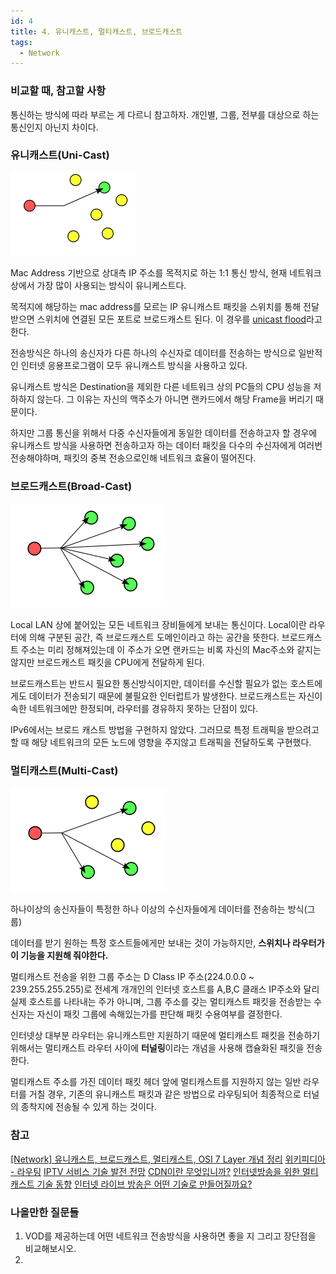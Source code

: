 ```yaml
---
id: 4
title: 4. 유니캐스트, 멀티캐스트, 브로드캐스트
tags:
  - Network
---
```


### 비교할 때, 참고할 사항
통신하는 방식에 따라 부르는 게 다르니 참고하자.
개인별, 그룹, 전부를 대상으로 하는 통신인지 아닌지 차이다.

### 유니캐스트(Uni-Cast)
![유니캐스트](./img/200px-Unicast.svg.png)

Mac Address 기반으로 상대측 IP 주소를 목적지로 하는 1:1 통신 방식, 현재 네트워크 상에서 가장 많이 사용되는 방식이 유니케스트다. 

목적지에 해당하는 mac address를 모르는 IP 유니캐스트 패킷을 스위치를 통해 전달받으면 스위치에 연결된 모든 포트로 브로드캐스트 된다. 이 경우를 [unicast flood](https://ko.wikipedia.org/wiki/%EC%9C%A0%EB%8B%88%EC%BA%90%EC%8A%A4%ED%8A%B8_%ED%94%8C%EB%9F%AC%EB%93%9C)라고 한다.

전송방식은 하나의 송신자가 다른 하나의 수신자로 데이터를 전송하는 방식으로 일반적인 인터넷 응용프로그램이 모두 유니캐스트 방식을 사용하고 있다.

유니캐스트 방식은 Destination을 제외한 다른 네트워크 상의 PC들의 CPU 성능을 저하하지 않는다. 그 이유는 자신의 맥주소가 아니면 랜카드에서 해당 Frame을 버리기 때문이다.

하지만 그룹 통신을 위해서 다중 수신자들에게 동일한 데이터를 전송하고자 할 경우에 유니캐스트 방식을 사용하면 전송하고자 하는 데이터 패킷을 다수의 수신자에게 여러번 전송해야하며, 패킷의 중복 전송으로인해 네트워크 효율이 떨어진다.

### 브로드캐스트(Broad-Cast)

![브로드캐스트](./img/250px-Broadcast.svg.png)

Local LAN 상에 붙어있는 모든 네트워크 장비들에게 보내는 통신이다. Local이란 라우터에 의해 구분된 공간, 즉 브로드캐스트 도메인이라고 하는 공간을 뜻한다. 브로드캐스트 주소는 미리 정해져있는데 이 주소가 오면 랜카드는 비록 자신의 Mac주소와 같지는 않지만 브로드캐스트 패킷을 CPU에게 전달하게 된다.

브로드캐스트는 반드시 필요한 통신방식이지만, 데이터를 수신할 필요가 없는 호스트에게도 데이터가 전송되기 때문에 불필요한 인터럽트가 발생한다. 브로드캐스트는 자신이 속한 네트워크에만 한정되며, 라우터를 경유하지 못하는 단점이 있다.

IPv6에서는 브로드 캐스트 방법을 구현하지 않았다. 그러므로 특정 트래픽을 받으려고 할 때 해당 네트워크의 모든 노드에 영향을 주지않고 트래픽을 전달하도록 구현했다.

### 멀티캐스트(Multi-Cast)
![멀티 캐스트](./img/250px-Multicast.svg.png)

하나이상의 송신자들이 특정한 하나 이상의 수신자들에게 데이터를 전송하는 방식(그룹)

데이터를 받기 원하는 특정 호스트들에게만 보내는 것이 가능하지만, **스위치나 라우터가 이 기능을 지원해 줘야한다.**

멀티캐스트 전송을 위한 그룹 주소는 D Class IP 주소(224.0.0.0 ~ 239.255.255.255)로 전세계 개개인의 인터넷 호스트를 A,B,C 클래스 IP주소와 달리 실제 호스트를 나타내는 주가 아니며, 그룹 주소를 갖는 멀티캐스트 패킷을 전송받는 수신자는 자신이 패킷 그룹에 속해있는가를 판단해 패킷 수용여부를 결정한다.

인터넷상 대부분 라우터는 유니캐스트만 지원하기 때문에 멀티캐스트 패킷을 전송하기 위해서는 멀티캐스트 라우터 사이에 **터널링**이라는 개념을 사용해 캡슐화된 패킷을 전송한다.

멀티캐스트 주소를 가진 데이터 패킷 헤더 앞에 멀티캐스트를 지원하지 않는 일반 라우터를 거칠 경우, 기존의 유니캐스트 패킷과 같은 방법으로 라우팅되어 최종적으로 터널의 종착지에 전송될 수 있게 하는 것이다.


### 참고

[[Network] 유니캐스트, 브로드캐스트, 멀티캐스트, OSI 7 Layer 개념 정리](https://dltjrals2.github.io/network/network-concept-3/)
[위키피디아 - 라우팅](https://ko.wikipedia.org/wiki/%EB%9D%BC%EC%9A%B0%ED%8C%85)
[IPTV 서비스 기술 발전 전망](https://www.tta.or.kr/data/androReport/ttaJnal/7-5_%5B7%5D.PDF)
[CDN이란 무엇입니까?](https://aws.amazon.com/ko/what-is/cdn/)
[인터넷방송을 위한 멀티캐스트 기술 동향](https://ettrends.etri.re.kr/ettrends/75/0905000329/17-3_001_014.pdf)
[인터넷 라이브 방송은 어떤 기술로 만들어질까요?](https://medium.com/naver-cloud-platform/%EC%9D%B8%ED%84%B0%EB%84%B7-%EB%9D%BC%EC%9D%B4%EB%B8%8C-%EB%B0%A9%EC%86%A1%EC%9D%80-%EC%96%B4%EB%96%A4-%EA%B8%B0%EC%88%A0%EB%A1%9C-%EB%A7%8C%EB%93%A4%EC%96%B4%EC%A7%88%EA%B9%8C%EC%9A%94-98423dc7fcd4)

### 나올만한 질문들

1. VOD를 제공하는데 어떤 네트워크 전송방식을 사용하면 좋을 지 그리고 장단점을 비교해보시오.
2. 